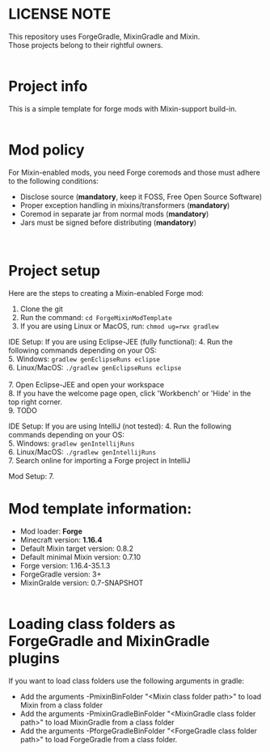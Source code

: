 # LICENSE NOTE
This repository uses ForgeGradle, MixinGradle and Mixin.<br/>
Those projects belong to their rightful owners.<br/>
<br/>

# Project info
This is a simple template for forge mods with Mixin-support build-in.<br/>
<br/>

# Mod policy
For Mixin-enabled mods, you need Forge coremods and those must adhere to the following conditions:
- Disclose source (**mandatory**, keep it FOSS, Free Open Source Software)
- Proper exception handling in mixins/transformers (**mandatory**)
- Coremod in separate jar from normal mods (**mandatory**)
- Jars must be signed before distributing (**mandatory**)<br/>
<br/>

# Project setup
Here are the steps to creating a Mixin-enabled Forge mod:
1. Clone the git
2. Run the command: `cd ForgeMixinModTemplate`
3. If you are using Linux or MacOS, run: `chmod ug=rwx gradlew`<br/>

IDE Setup: If you are using Eclipse-JEE (fully functional):
4. Run the following commands depending on your OS:<br/>
5. Windows: `gradlew genEclipseRuns eclipse`<br/>
6. Linux/MacOS: `./gradlew genEclipseRuns eclipse`<br/>
<br/>
7. Open Eclipse-JEE and open your workspace<br/>
8. If you have the welcome page open, click 'Workbench' or 'Hide' in the top right corner.<br/>
9. TODO<br/>

IDE Setup: If you are using IntelliJ (not tested):
4. Run the following commands depending on your OS:<br/>
5. Windows: `gradlew genIntellijRuns`<br/>
6. Linux/MacOS: `./gradlew genIntellijRuns`<br/>
7. Search online for importing a Forge project in IntelliJ

Mod Setup:
7. 

# Mod template information:
- Mod loader: **Forge**
- Minecraft version: **1.16.4**
- Default Mixin target version: 0.8.2
- Default minimal Mixin version: 0.7.10
- Forge version: 1.16.4-35.1.3
- ForgeGradle version: 3+
- MixinGralde version: 0.7-SNAPSHOT
<br/><br/>

# Loading class folders as ForgeGradle and MixinGradle plugins 
If you want to load class folders use the following arguments in gradle:
- Add the arguments -PmixinBinFolder "\<Mixin class folder path\>" to load Mixin from a class folder<br/>
- Add the arguments -PmixinGradleBinFolder "\<MixinGradle class folder path\>" to load MixinGradle from a class folder<br/>
- Add the arguments -PforgeGradleBinFolder "\<ForgeGradle class folder path\>" to load ForgeGradle from a class folder.

